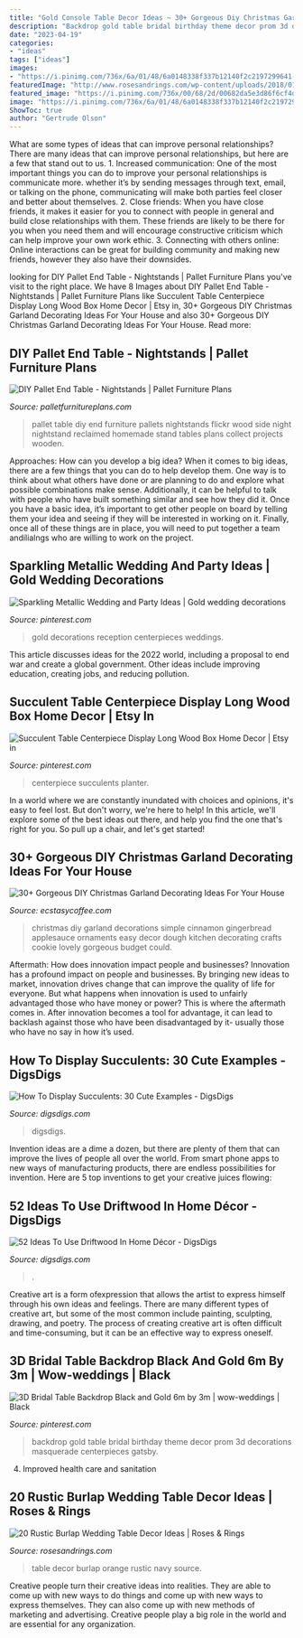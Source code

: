 ```yaml
---
title: "Gold Console Table Decor Ideas ~ 30+ Gorgeous Diy Christmas Garland Decorating Ideas For Your House"
description: "Backdrop gold table bridal birthday theme decor prom 3d decorations masquerade centerpieces gatsby"
date: "2023-04-19"
categories:
- "ideas"
tags: ["ideas"]
images:
- "https://i.pinimg.com/736x/6a/01/48/6a0148338f337b12140f2c2197299641--white-gold-weddings-white-and-gold-reception.jpg"
featuredImage: "http://www.rosesandrings.com/wp-content/uploads/2018/01/navy-and-orange-burlap-wedding-table-decor.jpg"
featured_image: "https://i.pinimg.com/736x/00/68/2d/00682da5e3d86f6cf4d134b1988c55c4.jpg"
image: "https://i.pinimg.com/736x/6a/01/48/6a0148338f337b12140f2c2197299641--white-gold-weddings-white-and-gold-reception.jpg"
ShowToc: true
author: "Gertrude Olson"
---
```



What are some types of ideas that can improve personal relationships?
There are many ideas that can improve personal relationships, but here are a few that stand out to us. 1. Increased communication: One of the most important things you can do to improve your personal relationships is communicate more. whether it’s by sending messages through text, email, or talking on the phone, communicating will make both parties feel closer and better about themselves. 2. Close friends: When you have close friends, it makes it easier for you to connect with people in general and build close relationships with them. These friends are likely to be there for you when you need them and will encourage constructive criticism which can help improve your own work ethic. 3. Connecting with others online: Online interactions can be great for building community and making new friends, however they also have their downsides.

	

		
looking for DIY Pallet End Table - Nightstands | Pallet Furniture Plans you've visit to the right place. We have 8 Images about DIY Pallet End Table - Nightstands | Pallet Furniture Plans like Succulent Table Centerpiece Display Long Wood Box Home Decor | Etsy in, 30+ Gorgeous DIY Christmas Garland Decorating Ideas For Your House and also 30+ Gorgeous DIY Christmas Garland Decorating Ideas For Your House. Read more:
		
    
## DIY Pallet End Table - Nightstands | Pallet Furniture Plans

<img loading=lazy src="https://palletfurnitureplans.com/wp-content/uploads/2014/01/pallet-nightstand-6.jpg" onerror="this.onerror=null;this.src='https://tse1.mm.bing.net/th?id=OIP.XFPil2BDMcCttUXBRvj8BwHaLG&amp;pid=15.1';" alt="DIY Pallet End Table - Nightstands | Pallet Furniture Plans">

_Source: palletfurnitureplans.com_

>pallet table diy end furniture pallets nightstands flickr wood side night nightstand reclaimed homemade stand tables plans collect projects wooden. 

	

Approaches: How can you develop a big idea?
When it comes to big ideas, there are a few things that you can do to help develop them. One way is to think about what others have done or are planning to do and explore what possible combinations make sense. Additionally, it can be helpful to talk with people who have built something similar and see how they did it. Once you have a basic idea, it’s important to get other people on board by telling them your idea and seeing if they will be interested in working on it. Finally, once all of these things are in place, you will need to put together a team andilialngs who are willing to work on the project.

    
## Sparkling Metallic Wedding And Party Ideas | Gold Wedding Decorations

<img loading=lazy src="https://i.pinimg.com/736x/6a/01/48/6a0148338f337b12140f2c2197299641--white-gold-weddings-white-and-gold-reception.jpg" onerror="this.onerror=null;this.src='https://tse3.mm.bing.net/th?id=OIP.ifQ9cr1Pexmpzw77aVOl_gHaLH&amp;pid=15.1';" alt="Sparkling Metallic Wedding and Party Ideas | Gold wedding decorations">

_Source: pinterest.com_

>gold decorations reception centerpieces weddings. 

	

This article discusses ideas for the 2022 world, including a proposal to end war and create a global government. Other ideas include improving education, creating jobs, and reducing pollution.

    
## Succulent Table Centerpiece Display Long Wood Box Home Decor | Etsy In

<img loading=lazy src="https://i.pinimg.com/736x/af/99/40/af99403451b6d92872958e3ab9954e19.jpg" onerror="this.onerror=null;this.src='https://tse4.mm.bing.net/th?id=OIP.hOlwc-a9bWU-zBgbL5Lg-wHaLH&amp;pid=15.1';" alt="Succulent Table Centerpiece Display Long Wood Box Home Decor | Etsy in">

_Source: pinterest.com_

>centerpiece succulents planter. 

	

In a world where we are constantly inundated with choices and opinions, it's easy to feel lost. But don't worry, we're here to help! In this article, we'll explore some of the best ideas out there, and help you find the one that's right for you. So pull up a chair, and let's get started!

    
## 30+ Gorgeous DIY Christmas Garland Decorating Ideas For Your House

<img loading=lazy src="https://i0.wp.com/www.ecstasycoffee.com/wp-content/uploads/2017/11/Gingerbread-Garland.jpg?resize=564%2C846" onerror="this.onerror=null;this.src='https://tse3.mm.bing.net/th?id=OIP.5dDVXXxl-Gb8OYp6Ol38xQHaLH&amp;pid=15.1';" alt="30+ Gorgeous DIY Christmas Garland Decorating Ideas For Your House">

_Source: ecstasycoffee.com_

>christmas diy garland decorations simple cinnamon gingerbread applesauce ornaments easy decor dough kitchen decorating crafts cookie lovely gorgeous budget could. 

	

Aftermath: How does innovation impact people and businesses?
Innovation has a profound impact on people and businesses. By bringing new ideas to market, innovation drives change that can improve the quality of life for everyone. But what happens when innovation is used to unfairly advantaged those who have money or power? This is where the aftermath comes in. After innovation becomes a tool for advantage, it can lead to backlash against those who have been disadvantaged by it- usually those who have no say in how it’s used.

    
## How To Display Succulents: 30 Cute Examples - DigsDigs

<img loading=lazy src="https://www.digsdigs.com/photos/how-to-decorate-with-succulents-examples-28.jpg" onerror="this.onerror=null;this.src='https://tse2.mm.bing.net/th?id=OIP.8iZzxbIjoFqEdzcdlzppXQHaJ3&amp;pid=15.1';" alt="How To Display Succulents: 30 Cute Examples - DigsDigs">

_Source: digsdigs.com_

>digsdigs. 

	

Invention ideas are a dime a dozen, but there are plenty of them that can improve the lives of people all over the world. From smart phone apps to new ways of manufacturing products, there are endless possibilities for invention. Here are 5 top inventions to get your creative juices flowing: 

    
## 52 Ideas To Use Driftwood In Home Décor - DigsDigs

<img loading=lazy src="https://www.digsdigs.com/photos/ideas-to-use-driftwood-in-home-decor-35.jpg" onerror="this.onerror=null;this.src='https://tse2.mm.bing.net/th?id=OIP.rIEcS8OP17iq6vXUCIrKkgHaJ4&amp;pid=15.1';" alt="52 Ideas To Use Driftwood In Home Décor - DigsDigs">

_Source: digsdigs.com_

>. 

	

Creative art is a form ofexpression that allows the artist to express himself through his own ideas and feelings. There are many different types of creative art, but some of the most common include painting, sculpting, drawing, and poetry. The process of creating creative art is often difficult and time-consuming, but it can be an effective way to express oneself.

    
## 3D Bridal Table Backdrop Black And Gold 6m By 3m | Wow-weddings | Black

<img loading=lazy src="https://i.pinimg.com/736x/00/68/2d/00682da5e3d86f6cf4d134b1988c55c4.jpg" onerror="this.onerror=null;this.src='https://tse3.mm.bing.net/th?id=OIP.hy0PRSWXNItP-Q67nlo4ngHaJ3&amp;pid=15.1';" alt="3D Bridal Table Backdrop Black and Gold 6m by 3m | wow-weddings | Black">

_Source: pinterest.com_

>backdrop gold table bridal birthday theme decor prom 3d decorations masquerade centerpieces gatsby. 

	

4. Improved health care and sanitation 

    
## 20 Rustic Burlap Wedding Table Decor Ideas | Roses &amp; Rings

<img loading=lazy src="http://www.rosesandrings.com/wp-content/uploads/2018/01/navy-and-orange-burlap-wedding-table-decor.jpg" onerror="this.onerror=null;this.src='https://tse2.mm.bing.net/th?id=OIP.IGcz_tVStrDDHDKtXvVfAgHaLG&amp;pid=15.1';" alt="20 Rustic Burlap Wedding Table Decor Ideas | Roses &amp; Rings">

_Source: rosesandrings.com_

>table decor burlap orange rustic navy source. 

	

Creative people turn their creative ideas into realities. They are able to come up with new ways to do things and come up with new ways to express themselves. They can also come up with new methods of marketing and advertising. Creative people play a big role in the world and are essential for any organization.

